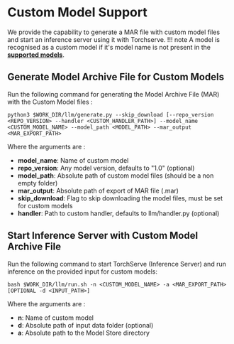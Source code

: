 # Custom Model Support
We provide the capability to generate a MAR file with custom model files and start an inference server using it with Torchserve.
!!! note
    A model is recognised as a custom model if it's model name is not present in the [**supported models**](../supported_models.md).

## Generate Model Archive File for Custom Models
Run the following command for generating the Model Archive File (MAR) with the Custom Model files :
```
python3 $WORK_DIR/llm/generate.py --skip_download [--repo_version <REPO_VERSION> --handler <CUSTOM_HANDLER_PATH>] --model_name <CUSTOM_MODEL_NAME> --model_path <MODEL_PATH> --mar_output <MAR_EXPORT_PATH>
```
Where the arguments are :

- **model_name**:       Name of custom model
- **repo_version**:     Any model version, defaults to "1.0" (optional)
- **model_path**:       Absolute path of custom model files (should be a non empty folder)
- **mar_output**:       Absolute path of export of MAR file (.mar)
- **skip_download**:    Flag to skip downloading the model files, must be set for custom models
- **handler**:          Path to custom handler, defaults to llm/handler.py (optional)

## Start Inference Server with Custom Model Archive File
Run the following command to start TorchServe (Inference Server) and run inference on the provided input for custom models:
```
bash $WORK_DIR/llm/run.sh -n <CUSTOM_MODEL_NAME> -a <MAR_EXPORT_PATH> [OPTIONAL -d <INPUT_PATH>]
```
Where the arguments are :

- **n**:    Name of custom model 
- **d**:    Absolute path of input data folder (optional)
- **a**:    Absolute path to the Model Store directory
